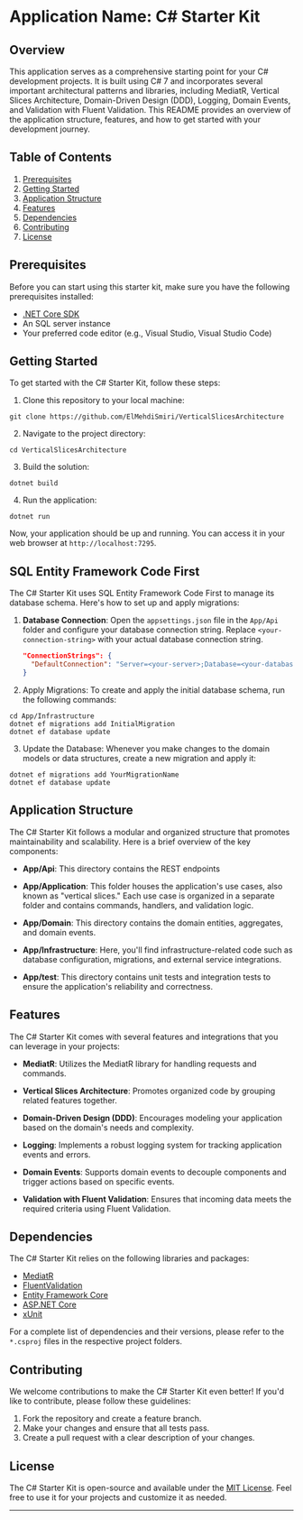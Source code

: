 # Application Name: C# Starter Kit

## Overview

This application serves as a comprehensive starting point for your C# development projects. It is built using C# 7 and incorporates several important architectural patterns and libraries, including MediatR, Vertical Slices Architecture, Domain-Driven Design (DDD), Logging, Domain Events, and Validation with Fluent Validation. This README provides an overview of the application structure, features, and how to get started with your development journey.

## Table of Contents

1. [Prerequisites](#prerequisites)
2. [Getting Started](#getting-started)
3. [Application Structure](#application-structure)
4. [Features](#features)
5. [Dependencies](#dependencies)
6. [Contributing](#contributing)
7. [License](#license)

## Prerequisites

Before you can start using this starter kit, make sure you have the following prerequisites installed:

- [.NET Core SDK](https://dotnet.microsoft.com/download)
- An SQL server instance
- Your preferred code editor (e.g., Visual Studio, Visual Studio Code)

## Getting Started

To get started with the C# Starter Kit, follow these steps:

1. Clone this repository to your local machine:
```
git clone https://github.com/ElMehdiSmiri/VerticalSlicesArchitecture
```
2. Navigate to the project directory:
```
cd VerticalSlicesArchitecture
```
3. Build the solution:
```
dotnet build
```
4. Run the application:
```
dotnet run
```
Now, your application should be up and running. You can access it in your web browser at `http://localhost:7295`.
## SQL Entity Framework Code First

The C# Starter Kit uses SQL Entity Framework Code First to manage its database schema. Here's how to set up and apply migrations:

1. **Database Connection**: Open the `appsettings.json` file in the `App/Api` folder and configure your database connection string. Replace `<your-connection-string>` with your actual database connection string.

   ```json
   "ConnectionStrings": {
     "DefaultConnection": "Server=<your-server>;Database=<your-database>;User Id=<your-username>;Password=<your-password>;"
   }
2. Apply Migrations: To create and apply the initial database schema, run the following commands:
  ```
  cd App/Infrastructure
  dotnet ef migrations add InitialMigration
  dotnet ef database update
  ```
3. Update the Database: Whenever you make changes to the domain models or data structures, create a new migration and apply it:
  ```
  dotnet ef migrations add YourMigrationName
  dotnet ef database update
  ```
## Application Structure

The C# Starter Kit follows a modular and organized structure that promotes maintainability and scalability. Here is a brief overview of the key components:

- **App/Api**: This directory contains the REST endpoints

- **App/Application**: This folder houses the application's use cases, also known as "vertical slices." Each use case is organized in a separate folder and contains commands, handlers, and validation logic.

- **App/Domain**: This directory contains the domain entities, aggregates, and domain events.

- **App/Infrastructure**: Here, you'll find infrastructure-related code such as database configuration, migrations, and external service integrations.

- **App/test**: This directory contains unit tests and integration tests to ensure the application's reliability and correctness.

## Features

The C# Starter Kit comes with several features and integrations that you can leverage in your projects:

- **MediatR**: Utilizes the MediatR library for handling requests and commands.

- **Vertical Slices Architecture**: Promotes organized code by grouping related features together.

- **Domain-Driven Design (DDD)**: Encourages modeling your application based on the domain's needs and complexity.

- **Logging**: Implements a robust logging system for tracking application events and errors.

- **Domain Events**: Supports domain events to decouple components and trigger actions based on specific events.

- **Validation with Fluent Validation**: Ensures that incoming data meets the required criteria using Fluent Validation.

## Dependencies

The C# Starter Kit relies on the following libraries and packages:

- [MediatR](https://github.com/jbogard/MediatR)
- [FluentValidation](https://fluentvalidation.net/)
- [Entity Framework Core](https://docs.microsoft.com/en-us/ef/core/)
- [ASP.NET Core](https://docs.microsoft.com/en-us/aspnet/core/)
- [xUnit](https://xunit.net/)

For a complete list of dependencies and their versions, please refer to the `*.csproj` files in the respective project folders.

## Contributing

We welcome contributions to make the C# Starter Kit even better! If you'd like to contribute, please follow these guidelines:

1. Fork the repository and create a feature branch.
2. Make your changes and ensure that all tests pass.
3. Create a pull request with a clear description of your changes.

## License

The C# Starter Kit is open-source and available under the [MIT License](LICENSE). Feel free to use it for your projects and customize it as needed.

---
